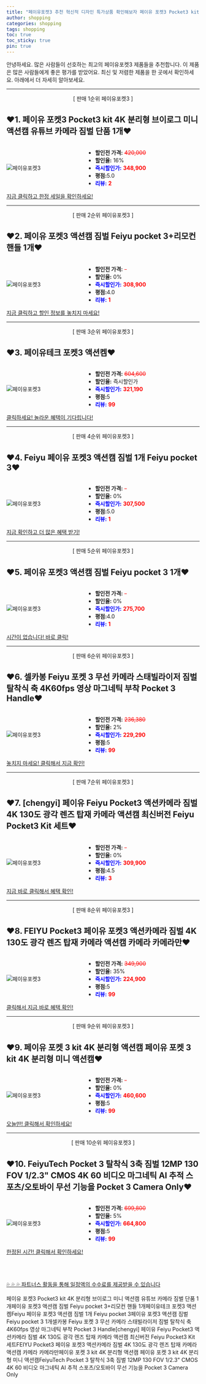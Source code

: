 ```yaml
---
title: "페이유포켓3 추천 혁신적 디자인 특가상품 확인해보자 페이유 포켓3 Pocket3 kit 4K"
author: shopping
categories: shopping
tags: shopping
toc: true
toc_sticky: true
pin: true
---
```

안녕하세요. 많은 사람들이 선호하는 최고의 페이유포켓3 제품들을 추천합니다. 이 제품은 많은 사람들에게 좋은 평가를 받았어요. 최신 및 저렴한 제품을 한 곳에서 확인하세요. 아래에서 더 자세히 알아보세요.

---
<p class="toplist" style="margin: 0 auto; display: block; width: fit-content;">[ 판매 1순위 페이유포켓3 ]</p>

<h2><strong>❤️1. 페이유 포켓3 Pocket3 kit 4K 분리형 브이로그 미니 액션캠 유튜브 카메라 짐벌 단품 1개❤️</strong></h2>

<div style="display: flex; align-items: center;">
    <div style="flex: 0.4;">
        <img src="https://thumbnail9.coupangcdn.com/thumbnails/remote/230x230ex/image/vendor_inventory/2976/6e9d06b0c362b2f7fe25da4df9c817a96476964ee97acce04358705c3493.png" alt="페이유포켓3" style="max-width: 100%;">
    </div>
    <div style="flex: 0.6; margin-left: 10px;">
        <ul>
            <li><strong>할인전 가격:</strong> <del style="color: red;">420,000</del></li>
            <li><strong>할인율:</strong> 16%</li>
            <li><span style='color:blue'><strong>즉시할인가:</strong></span> <span style='color:red'><strong>348,900</strong></span></li>
            <li><strong>평점:</strong>5.0</li>
            <li><span style='color:blue'><strong>리뷰:</strong></span> <span style='color:red'><strong>2</strong></span></li>
        </ul>
    </div>
</div>
<div class="center">
    <a href="https://William4Davisa.github.io?lptag=AF9450613&subid=githubio&pageKey=7828342747&traceid=V0-153&itemId=21283763567&vendorItemId=88397313980" class="myButton">
        지금 클릭하고 한정 세일을 확인하세요!
    </a>
</div>


---
<p class="toplist" style="margin: 0 auto; display: block; width: fit-content;">[ 판매 2순위 페이유포켓3 ]</p>

<h2><strong>❤️2. 페이유 포켓3 액션캠 짐벌 Feiyu pocket 3+리모컨 핸들 1개❤️</strong></h2>

<div style="display: flex; align-items: center;">
    <div style="flex: 0.4;">
        <img src="https://thumbnail8.coupangcdn.com/thumbnails/remote/230x230ex/image/vendor_inventory/6f4d/9f437cd84816dd7bae14a82934c737e161d742062e537b8f635e4dba5512.jpg" alt="페이유포켓3" style="max-width: 100%;">
    </div>
    <div style="flex: 0.6; margin-left: 10px;">
        <ul>
            <li><strong>할인전 가격:</strong> <del style="color: red;">-</del></li>
            <li><strong>할인율:</strong> 0%</li>
            <li><span style='color:blue'><strong>즉시할인가:</strong></span> <span style='color:red'><strong>308,900</strong></span></li>
            <li><strong>평점:</strong>4.0</li>
            <li><span style='color:blue'><strong>리뷰:</strong></span> <span style='color:red'><strong>1</strong></span></li>
        </ul>
    </div>
</div>
<div class="center">
    <a href="https://William4Davisa.github.io?lptag=AF9450613&subid=githubio&pageKey=7385863600&traceid=V0-153&itemId=19084892176&vendorItemId=86207114288" class="myButton">
        지금 클릭하고 할인 정보를 놓치지 마세요!
    </a>
</div>


---
<p class="toplist" style="margin: 0 auto; display: block; width: fit-content;">[ 판매 3순위 페이유포켓3 ]</p>

<h2><strong>❤️3. 페이유테크 포켓3 액션켐❤️</strong></h2>

<div style="display: flex; align-items: center;">
    <div style="flex: 0.4;">
        <img src="https://thumbnail6.coupangcdn.com/thumbnails/remote/230x230ex/image/vendor_inventory/5b7e/a2816b7f2067f862fc96f59bb69d0404cb3c20d013751775bfd355984ce5.jpg" alt="페이유포켓3" style="max-width: 100%;">
    </div>
    <div style="flex: 0.6; margin-left: 10px;">
        <ul>
            <li><strong>할인전 가격:</strong> <del style="color: red;">604,600</del></li>
            <li><strong>할인율:</strong> 즉시할인가</li>
            <li><span style='color:blue'><strong>즉시할인가:</strong></span> <span style='color:red'><strong>321,190</strong></span></li>
            <li><strong>평점:</strong>5</li>
            <li><span style='color:blue'><strong>리뷰:</strong></span> <span style='color:red'><strong>99</strong></span></li>
        </ul>
    </div>
</div>
<div class="center">
    <a href="https://William4Davisa.github.io?lptag=AF9450613&subid=githubio&pageKey=8151502421&traceid=V0-153&itemId=23198953697&vendorItemId=90231531727" class="myButton">
        클릭하세요! 놀라운 혜택이 기다립니다!
    </a>
</div>


---
<p class="toplist" style="margin: 0 auto; display: block; width: fit-content;">[ 판매 4순위 페이유포켓3 ]</p>

<h2><strong>❤️4. Feiyu 페이유 포켓3 액션캠 짐벌 1개 Feiyu pocket 3❤️</strong></h2>

<div style="display: flex; align-items: center;">
    <div style="flex: 0.4;">
        <img src="https://thumbnail8.coupangcdn.com/thumbnails/remote/230x230ex/image/vendor_inventory/41c2/a51ee4346d54f7e3d43c3b8391903a5871db39e45fdbe7bf3cdd57cd59a1.jpg" alt="페이유포켓3" style="max-width: 100%;">
    </div>
    <div style="flex: 0.6; margin-left: 10px;">
        <ul>
            <li><strong>할인전 가격:</strong> <del style="color: red;">-</del></li>
            <li><strong>할인율:</strong> 0%</li>
            <li><span style='color:blue'><strong>즉시할인가:</strong></span> <span style='color:red'><strong>307,500</strong></span></li>
            <li><strong>평점:</strong>5.0</li>
            <li><span style='color:blue'><strong>리뷰:</strong></span> <span style='color:red'><strong>1</strong></span></li>
        </ul>
    </div>
</div>
<div class="center">
    <a href="https://William4Davisa.github.io?lptag=AF9450613&subid=githubio&pageKey=7532198115&traceid=V0-153&itemId=19780023778&vendorItemId=86988903016" class="myButton">
        지금 확인하고 더 많은 혜택 받기!
    </a>
</div>


---
<p class="toplist" style="margin: 0 auto; display: block; width: fit-content;">[ 판매 5순위 페이유포켓3 ]</p>

<h2><strong>❤️5. 페이유 포켓3 액션캠 짐벌 Feiyu pocket 3 1개❤️</strong></h2>

<div style="display: flex; align-items: center;">
    <div style="flex: 0.4;">
        <img src="https://thumbnail8.coupangcdn.com/thumbnails/remote/230x230ex/image/vendor_inventory/6f4d/9f437cd84816dd7bae14a82934c737e161d742062e537b8f635e4dba5512.jpg" alt="페이유포켓3" style="max-width: 100%;">
    </div>
    <div style="flex: 0.6; margin-left: 10px;">
        <ul>
            <li><strong>할인전 가격:</strong> <del style="color: red;">-</del></li>
            <li><strong>할인율:</strong> 0%</li>
            <li><span style='color:blue'><strong>즉시할인가:</strong></span> <span style='color:red'><strong>275,700</strong></span></li>
            <li><strong>평점:</strong>4.0</li>
            <li><span style='color:blue'><strong>리뷰:</strong></span> <span style='color:red'><strong>1</strong></span></li>
        </ul>
    </div>
</div>
<div class="center">
    <a href="https://William4Davisa.github.io?lptag=AF9450613&subid=githubio&pageKey=7385863600&traceid=V0-153&itemId=19084892182&vendorItemId=86207114298" class="myButton">
        시간이 없습니다! 바로 클릭!
    </a>
</div>


---
<p class="toplist" style="margin: 0 auto; display: block; width: fit-content;">[ 판매 6순위 페이유포켓3 ]</p>

<h2><strong>❤️6. 셀카봉 Feiyu 포켓 3 무선 카메라 스태빌라이저 짐벌 탈착식 축 4K60fps 영상 마그네틱 부착 Pocket 3 Handle❤️</strong></h2>

<div style="display: flex; align-items: center;">
    <div style="flex: 0.4;">
        <img src="https://thumbnail8.coupangcdn.com/thumbnails/remote/230x230ex/image/vendor_inventory/8fe8/eded3ede93f5f58f64eb664bfa6dbf8ae66cf973b9060f504c14d8fc9fc1.png" alt="페이유포켓3" style="max-width: 100%;">
    </div>
    <div style="flex: 0.6; margin-left: 10px;">
        <ul>
            <li><strong>할인전 가격:</strong> <del style="color: red;">236,380</del></li>
            <li><strong>할인율:</strong> 2%</li>
            <li><span style='color:blue'><strong>즉시할인가:</strong></span> <span style='color:red'><strong>229,290</strong></span></li>
            <li><strong>평점:</strong>5</li>
            <li><span style='color:blue'><strong>리뷰:</strong></span> <span style='color:red'><strong>99</strong></span></li>
        </ul>
    </div>
</div>
<div class="center">
    <a href="https://William4Davisa.github.io?lptag=AF9450613&subid=githubio&pageKey=8134750312&traceid=V0-153&itemId=23106042380&vendorItemId=90430053216" class="myButton">
        놓치지 마세요! 클릭해서 지금 확인!
    </a>
</div>


---
<p class="toplist" style="margin: 0 auto; display: block; width: fit-content;">[ 판매 7순위 페이유포켓3 ]</p>

<h2><strong>❤️7. [chengyi] 페이유 Feiyu Pocket3 액션카메라 짐벌 4K 130도 광각 렌즈 탑재 카메라 액션캠 최신버전 Feiyu Pocket3 Kit 세트❤️</strong></h2>

<div style="display: flex; align-items: center;">
    <div style="flex: 0.4;">
        <img src="https://thumbnail10.coupangcdn.com/thumbnails/remote/230x230ex/image/vendor_inventory/4b26/c0506e6992e6c1970d7e30f4c7c7e45ef88d69ad27ebeae2ed0734ca5a67.png" alt="페이유포켓3" style="max-width: 100%;">
    </div>
    <div style="flex: 0.6; margin-left: 10px;">
        <ul>
            <li><strong>할인전 가격:</strong> <del style="color: red;">-</del></li>
            <li><strong>할인율:</strong> 0%</li>
            <li><span style='color:blue'><strong>즉시할인가:</strong></span> <span style='color:red'><strong>309,900</strong></span></li>
            <li><strong>평점:</strong>4.5</li>
            <li><span style='color:blue'><strong>리뷰:</strong></span> <span style='color:red'><strong>3</strong></span></li>
        </ul>
    </div>
</div>
<div class="center">
    <a href="https://William4Davisa.github.io?lptag=AF9450613&subid=githubio&pageKey=7471126172&traceid=V0-153&itemId=19495082664&vendorItemId=86604673342" class="myButton">
        지금 바로 클릭해서 혜택 확인!
    </a>
</div>


---
<p class="toplist" style="margin: 0 auto; display: block; width: fit-content;">[ 판매 8순위 페이유포켓3 ]</p>

<h2><strong>❤️8. FEIYU Pocket3 페이유 포켓3 액션카메라 짐벌 4K 130도 광각 렌즈 탑재 카메라 액션캠 카메라 카메라만❤️</strong></h2>

<div style="display: flex; align-items: center;">
    <div style="flex: 0.4;">
        <img src="https://thumbnail10.coupangcdn.com/thumbnails/remote/230x230ex/image/vendor_inventory/8fb8/d16de524ddaa3111bde851b0f9b997d8215d32d58d6bbb20759df9024590.jpg" alt="페이유포켓3" style="max-width: 100%;">
    </div>
    <div style="flex: 0.6; margin-left: 10px;">
        <ul>
            <li><strong>할인전 가격:</strong> <del style="color: red;">349,900</del></li>
            <li><strong>할인율:</strong> 35%</li>
            <li><span style='color:blue'><strong>즉시할인가:</strong></span> <span style='color:red'><strong>224,900</strong></span></li>
            <li><strong>평점:</strong>5</li>
            <li><span style='color:blue'><strong>리뷰:</strong></span> <span style='color:red'><strong>99</strong></span></li>
        </ul>
    </div>
</div>
<div class="center">
    <a href="https://William4Davisa.github.io?lptag=AF9450613&subid=githubio&pageKey=7499163317&traceid=V0-153&itemId=19627135807&vendorItemId=86733707412" class="myButton">
        클릭해서 지금 바로 혜택 확인!
    </a>
</div>


---
<p class="toplist" style="margin: 0 auto; display: block; width: fit-content;">[ 판매 9순위 페이유포켓3 ]</p>

<h2><strong>❤️9. 페이유 포켓 3 kit 4K 분리형 액션캠 페이유 포켓 3 kit 4K 분리형 미니 액션캠❤️</strong></h2>

<div style="display: flex; align-items: center;">
    <div style="flex: 0.4;">
        <img src="https://thumbnail6.coupangcdn.com/thumbnails/remote/230x230ex/image/vendor_inventory/967b/5992d04634071c7629e9ab847aab4814b1c375b7fd6784c186159291b9b1.png" alt="페이유포켓3" style="max-width: 100%;">
    </div>
    <div style="flex: 0.6; margin-left: 10px;">
        <ul>
            <li><strong>할인전 가격:</strong> <del style="color: red;">-</del></li>
            <li><strong>할인율:</strong> 0%</li>
            <li><span style='color:blue'><strong>즉시할인가:</strong></span> <span style='color:red'><strong>460,600</strong></span></li>
            <li><strong>평점:</strong>5</li>
            <li><span style='color:blue'><strong>리뷰:</strong></span> <span style='color:red'><strong>99</strong></span></li>
        </ul>
    </div>
</div>
<div class="center">
    <a href="https://William4Davisa.github.io?lptag=AF9450613&subid=githubio&pageKey=8211480266&traceid=V0-153&itemId=23571962370&vendorItemId=90597905971" class="myButton">
        오늘만! 클릭해서 확인하세요!
    </a>
</div>


---
<p class="toplist" style="margin: 0 auto; display: block; width: fit-content;">[ 판매 10순위 페이유포켓3 ]</p>

<h2><strong>❤️10. FeiyuTech Pocket 3 탈착식 3축 짐벌 12MP 130 FOV 1/2.3" CMOS 4K 60 비디오 마그네틱 AI 추적 스포츠/오토바이 무선 기능을 Pocket 3 Camera Only❤️</strong></h2>

<div style="display: flex; align-items: center;">
    <div style="flex: 0.4;">
        <img src="https://thumbnail9.coupangcdn.com/thumbnails/remote/230x230ex/image/vendor_inventory/a490/c86427c3d33c2d9e02721d6e1fab7e43b23dc1d018c776cec20c8fb668d8.jpg" alt="페이유포켓3" style="max-width: 100%;">
    </div>
    <div style="flex: 0.6; margin-left: 10px;">
        <ul>
            <li><strong>할인전 가격:</strong> <del style="color: red;">699,800</del></li>
            <li><strong>할인율:</strong> 5%</li>
            <li><span style='color:blue'><strong>즉시할인가:</strong></span> <span style='color:red'><strong>664,800</strong></span></li>
            <li><strong>평점:</strong>5</li>
            <li><span style='color:blue'><strong>리뷰:</strong></span> <span style='color:red'><strong>99</strong></span></li>
        </ul>
    </div>
</div>
<div class="center">
    <a href="https://William4Davisa.github.io?lptag=AF9450613&subid=githubio&pageKey=8230051283&traceid=V0-153&itemId=23685171084&vendorItemId=90710357526" class="myButton">
        한정된 시간! 클릭해서 확인하세요!
    </a>
</div>

<br><br><br>[💦 💦 💦 파트너스 활동을 통해 일정액의 수수료를 제공받을 수 있습니다](https://link.coupang.com/a/bcpT2c)<br><br>페이유 포켓3 Pocket3 kit 4K 분리형 브이로그 미니 액션캠 유튜브 카메라 짐벌 단품 1개페이유 포켓3 액션캠 짐벌 Feiyu pocket 3+리모컨 핸들 1개페이유테크 포켓3 액션켐Feiyu 페이유 포켓3 액션캠 짐벌 1개 Feiyu pocket 3페이유 포켓3 액션캠 짐벌 Feiyu pocket 3 1개셀카봉 Feiyu 포켓 3 무선 카메라 스태빌라이저 짐벌 탈착식 축 4K60fps 영상 마그네틱 부착 Pocket 3 Handle[chengyi] 페이유 Feiyu Pocket3 액션카메라 짐벌 4K 130도 광각 렌즈 탑재 카메라 액션캠 최신버전 Feiyu Pocket3 Kit 세트FEIYU Pocket3 페이유 포켓3 액션카메라 짐벌 4K 130도 광각 렌즈 탑재 카메라 액션캠 카메라 카메라만페이유 포켓 3 kit 4K 분리형 액션캠 페이유 포켓 3 kit 4K 분리형 미니 액션캠FeiyuTech Pocket 3 탈착식 3축 짐벌 12MP 130 FOV 1/2.3" CMOS 4K 60 비디오 마그네틱 AI 추적 스포츠/오토바이 무선 기능을 Pocket 3 Camera Only